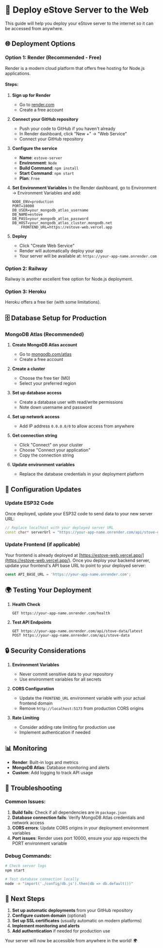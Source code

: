 # 🚀 Deploy eStove Server to the Web

This guide will help you deploy your eStove server to the internet so it can be accessed from anywhere.

## 🌐 Deployment Options

### Option 1: Render (Recommended - Free)
Render is a modern cloud platform that offers free hosting for Node.js applications.

#### Steps:
1. **Sign up for Render**
   - Go to [render.com](https://render.com)
   - Create a free account

2. **Connect your GitHub repository**
   - Push your code to GitHub if you haven't already
   - In Render dashboard, click "New +" → "Web Service"
   - Connect your GitHub repository

3. **Configure the service**
   - **Name**: `estove-server`
   - **Environment**: `Node`
   - **Build Command**: `npm install`
   - **Start Command**: `npm start`
   - **Plan**: `Free`

4. **Set Environment Variables**
   In the Render dashboard, go to Environment → Environment Variables and add:
   ```
   NODE_ENV=production
   PORT=10000
   DB_USER=your_mongodb_atlas_username
   DB_NAME=estove
   DB_PASS=your_mongodb_atlas_password
   DB_HOST=your_mongodb_atlas_cluster.mongodb.net
       FRONTEND_URL=https://estove-web.vercel.app
   ```

5. **Deploy**
   - Click "Create Web Service"
   - Render will automatically deploy your app
   - Your server will be available at: `https://your-app-name.onrender.com`

### Option 2: Railway
Railway is another excellent free option for Node.js deployment.

### Option 3: Heroku
Heroku offers a free tier (with some limitations).

## 🗄️ Database Setup for Production

### MongoDB Atlas (Recommended)
1. **Create MongoDB Atlas account**
   - Go to [mongodb.com/atlas](https://mongodb.com/atlas)
   - Create a free account

2. **Create a cluster**
   - Choose the free tier (M0)
   - Select your preferred region

3. **Set up database access**
   - Create a database user with read/write permissions
   - Note down username and password

4. **Set up network access**
   - Add IP address `0.0.0.0/0` to allow access from anywhere

5. **Get connection string**
   - Click "Connect" on your cluster
   - Choose "Connect your application"
   - Copy the connection string

6. **Update environment variables**
   - Replace the database credentials in your deployment platform

## 🔧 Configuration Updates

### Update ESP32 Code
Once deployed, update your ESP32 code to send data to your new server URL:

```cpp
// Replace localhost with your deployed server URL
const char* serverUrl = "https://your-app-name.onrender.com/api/stove-data";
```

### Update Frontend (if applicable)
Your frontend is already deployed at [https://estove-web.vercel.app/](https://estove-web.vercel.app/). Once you deploy your backend server, update your frontend's API base URL to point to your deployed server:

```javascript
const API_BASE_URL = 'https://your-app-name.onrender.com';
```

## 🌍 Testing Your Deployment

1. **Health Check**
   ```
   GET https://your-app-name.onrender.com/health
   ```

2. **Test API Endpoints**
   ```
   GET https://your-app-name.onrender.com/api/stove-data/latest
   POST https://your-app-name.onrender.com/api/stove-data
   ```

## 🔒 Security Considerations

1. **Environment Variables**
   - Never commit sensitive data to your repository
   - Use environment variables for all secrets

2. **CORS Configuration**
   - Update the `FRONTEND_URL` environment variable with your actual frontend domain
   - Remove `http://localhost:5173` from production CORS origins

3. **Rate Limiting**
   - Consider adding rate limiting for production use
   - Implement authentication if needed

## 📊 Monitoring

- **Render**: Built-in logs and metrics
- **MongoDB Atlas**: Database monitoring and alerts
- **Custom**: Add logging to track API usage

## 🚨 Troubleshooting

### Common Issues:
1. **Build fails**: Check if all dependencies are in `package.json`
2. **Database connection fails**: Verify MongoDB Atlas credentials and network access
3. **CORS errors**: Update CORS origins in your deployment environment variables
4. **Port issues**: Render uses port 10000, ensure your app respects the PORT environment variable

### Debug Commands:
```bash
# Check server logs
npm start

# Test database connection locally
node -e "import('./config/db.js').then(db => db.default())"
```

## 📱 Next Steps

1. **Set up automatic deployments** from your GitHub repository
2. **Configure custom domain** (optional)
3. **Set up SSL certificates** (usually automatic on modern platforms)
4. **Implement monitoring and alerts**
5. **Add authentication** if needed for production use

Your server will now be accessible from anywhere in the world! 🌍 